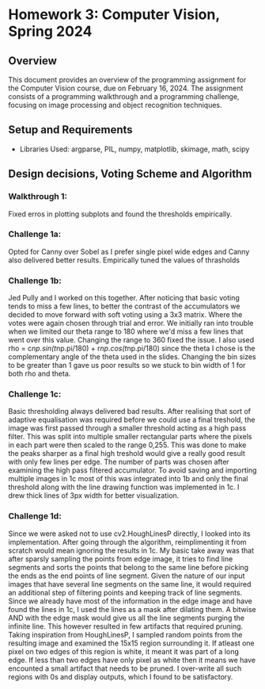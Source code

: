 # Homework 3: Computer Vision, Spring 2024

## Overview

This document provides an overview of the programming assignment for the Computer Vision course, due on February 16, 2024. The assignment consists of a programming walkthrough and a programming challenge, focusing on image processing and object recognition techniques.

## Setup and Requirements

- Libraries Used: 
argparse, PIL, numpy, matplotlib, skimage, math, scipy

## Design decisions, Voting Scheme and Algorithm

### Walkthrough 1: 
Fixed erros in plotting subplots and found the thresholds empirically.

### Challenge 1a: 
Opted for Canny over Sobel as I prefer single pixel wide edges and Canny also delivered better results.
Empirically tuned the values of thrasholds 

### Challenge 1b:
Jed Pully and I worked on this together. After noticing that basic voting tends to miss a few lines, to better the contrast of the accumulators we decided to move forward with soft voting using a 3x3 matrix. Where the votes were again chosen through trial and error. We initially ran into trouble when we limited our theta range to 180 where we'd miss a few lines that went over this value. Changing the range to 360 fixed the issue. I also used rho = c*np.sin(t*np.pi/180) + r*np.cos(t*np.pi/180) since the theta I chose is the complementary angle of the theta used in the slides. Changing the bin sizes to be greater than 1 gave us poor results so we stuck to bin width of 1 for both rho and theta.

### Challenge 1c:
Basic thresholding always delivered bad results. After realising that sort of adaptive equalisation was required before we could use a final treshold, the image was first passed through a smaller threshold acting as a high pass filter. This was split into multiple smaller rectangular parts where the pixels in each part were then scaled to the range 0,255. This was done to make the peaks sharper as a final high treshold would give a really good result with only few lines per edge. The number of parts was chosen after examining the high pass filtered accumulator. To avoid saving and importing multiple images in 1c most of this was integrated into 1b and only the final threshold along with the line drawing function was implemented in 1c. I drew thick lines of 3px width for better visualization.

### Challenge 1d:
Since we were asked not to use cv2.HoughLinesP directly, I looked into its implementation. After going through the algorithm, reimplimenting it from scratch would mean ignoring the results in 1c. My basic take away was that after sparsly sampling the points from edge image, it tries to find line segments and sorts the points that belong to the same line before picking the ends as the end points of line segment. Given the nature of our input images that have several line segments on the same line, it would required an additional step of filtering points and keeping track of line segments. Since we already have most of the information in the edge image and have found the lines in 1c, I used the lines as a mask after dilating them. A bitwise AND with the edge mask would give us all the line segments purging the infinite line. This however resulted in few artifacts that required pruning. Taking inspiration from HoughLinesP, I sampled random points from the resulting image and examined the 15x15 region surrounding it. If atleast one pixel on two edges of this region is white, it meant it was part of a long edge. If less than two edges have only pixel as white then it means we have encounted a small artifact that needs to be pruned. I over-write all such regions with 0s and display outputs, which I found to be satisfactory.


